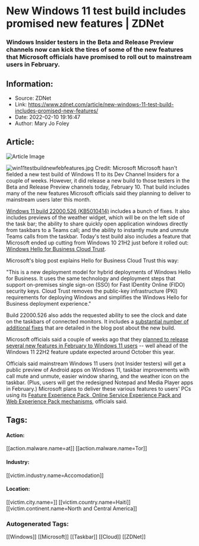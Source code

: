 # New Windows 11 test build includes promised new features | ZDNet
### Windows Insider testers in the Beta and Release Preview channels now can kick the tires of some of the new features that Microsoft officials have promised to roll out to mainstream users in February.

## Information:
+ Source: ZDNet
+ Link: https://www.zdnet.com/article/new-windows-11-test-build-includes-promised-new-features/
+ Date: 2022-02-10 19:16:47
+ Author: Mary Jo Foley


## Article:
![Article Image](https://www.zdnet.com/a/img/resize/085c8a02e4a04aa3725f2037bc6ed83cc06924d6/2022/02/10/0751cd25-93ac-4463-9b20-9d8581b87992/win11testbuildnewfebfeatures.jpg?width=770&height=578&fit=crop&auto=webp)

![win11testbuildnewfebfeatures.jpg](https://www.zdnet.com/a/img/resize/9a69229206159a0dbd8d8ebcda4b3c1dea78467f/2022/02/10/0751cd25-93ac-4463-9b20-9d8581b87992/win11testbuildnewfebfeatures.jpg?width=1200&fit=bounds&auto=webp)
 Credit: Microsoft
 Microsoft hasn't fielded a new test build of Windows 11 to its Dev Channel Insiders for a couple of weeks. However, it did release a new build to those testers in the Beta and Release Preview channels today, February 10. That build includes many of the new features Microsoft officials said they planning to deliver to mainstream users later this month.   
   
[Windows 11 build 22000.526 (KB5010414)](https://blogs.windows.com/windows-insider/2022/02/10/releasing-windows-11-build-22000-526-to-beta-and-release-preview-channels/) includes a bunch of fixes. It also includes previews of the weather widget, which will be on the left side of the task bar; the ability to share quickly open application windows directly from taskbars to a Teams call; and the ability to instantly mute and unmute Teams calls from the taskbar. Today's test build also includes a feature that Microsoft ended up cutting from Windows 10 21H2 just before it rolled out: [Windows Hello for Business Cloud Trust](https://www.zdnet.com/article/with-rollout-of-21h2-microsoft-moves-windows-10-to-annual-updates/).   
   
Microsoft's blog post explains Hello for Business Cloud Trust this way:   
   
"This is a new deployment model for hybrid deployments of Windows Hello for Business. It uses the same technology and deployment steps that support on-premises single sign-on (SSO) for Fast IDentity Online (FIDO) security keys. Cloud Trust removes the public-key infrastructure (PKI) requirements for deploying Windows and simplifies the Windows Hello for Business deployment experience."   
   
Build 22000.526 also adds the requested ability to see the clock and date on the taskbars of connected monitors. It includes a [substantial number of additional fixes](https://blogs.windows.com/windows-insider/2022/02/10/releasing-windows-11-build-22000-526-to-beta-and-release-preview-channels/) that are detailed in the blog post about the new build.

Microsoft officials said a couple of weeks ago that they [planned to release several new features in February to Windows 11 users](https://www.zdnet.com/article/windows-11-users-will-get-several-new-features-in-february-ahead-of-its-h2-feature-update/) -- well ahead of the Windows 11 22H2 feature update expected around October this year. 

Officials said mainstream Windows 11 users (not Insider testers) will get a public preview of Android apps on Windows 11, taskbar improvements with call mute and unmute, easier window sharing, and the weather icon on the taskbar. (Plus, users will get the redesigned Notepad and Media Player apps in February.) Microsoft plans to deliver these various features to users' PCs using its [Feature Experience Pack, Online Service Experience Pack and Web Experience Pack mechanisms](https://www.zdnet.com/article/microsoft-heres-how-windows-11-will-get-new-features/), officials said.





## Tags:

#### Action:
[[action.malware.name=at]] [[action.malware.name=Tor]]

#### Industry:
[[victim.industry.name=Accomodation]]

#### Location:
[[victim.city.name=]] [[victim.country.name=Haiti]] [[victim.continent.name=North and Central America]]

### Autogenerated Tags:
[[Windows]] [[Microsoft]] [[Taskbar]] [[Cloud]] [[ZDNet]]

